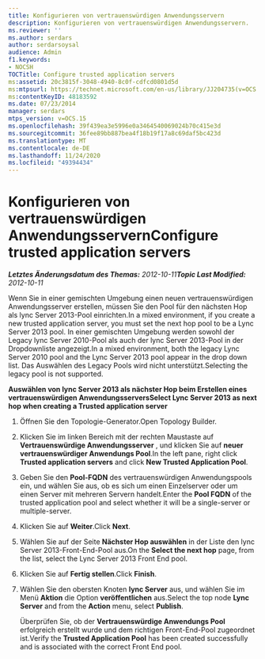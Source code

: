 ```yaml
---
title: Konfigurieren von vertrauenswürdigen Anwendungsservern
description: Konfigurieren von vertrauenswürdigen Anwendungsservern.
ms.reviewer: ''
ms.author: serdars
author: serdarsoysal
audience: Admin
f1.keywords:
- NOCSH
TOCTitle: Configure trusted application servers
ms:assetid: 20c3815f-3048-4940-8c0f-cdfcd0801d5d
ms:mtpsurl: https://technet.microsoft.com/en-us/library/JJ204735(v=OCS.15)
ms:contentKeyID: 48183592
ms.date: 07/23/2014
manager: serdars
mtps_version: v=OCS.15
ms.openlocfilehash: 39f439ea3e5996e0a3464540069024b70c415e3d
ms.sourcegitcommit: 36fee89bb887bea4f18b19f17a8c69daf5bc423d
ms.translationtype: MT
ms.contentlocale: de-DE
ms.lasthandoff: 11/24/2020
ms.locfileid: "49394434"
---
```

# <a name="configure-trusted-application-servers"></a><span data-ttu-id="7f7e4-103">Konfigurieren von vertrauenswürdigen Anwendungsservern</span><span class="sxs-lookup"><span data-stu-id="7f7e4-103">Configure trusted application servers</span></span>

<div data-xmlns="http://www.w3.org/1999/xhtml">

<div class="topic" data-xmlns="http://www.w3.org/1999/xhtml" data-msxsl="urn:schemas-microsoft-com:xslt" data-cs="https://msdn.microsoft.com/">

<div data-asp="https://msdn2.microsoft.com/asp">



</div>

<div id="mainSection">

<div id="mainBody"><span data-ttu-id="7f7e4-104">

<span> </span></span><span class="sxs-lookup"><span data-stu-id="7f7e4-104">

<span> </span></span></span>

<span data-ttu-id="7f7e4-105">_**Letztes Änderungsdatum des Themas:** 2012-10-11_</span><span class="sxs-lookup"><span data-stu-id="7f7e4-105">_**Topic Last Modified:** 2012-10-11_</span></span>

<span data-ttu-id="7f7e4-106">Wenn Sie in einer gemischten Umgebung einen neuen vertrauenswürdigen Anwendungsserver erstellen, müssen Sie den Pool für den nächsten Hop als lync Server 2013-Pool einrichten.</span><span class="sxs-lookup"><span data-stu-id="7f7e4-106">In a mixed environment, if you create a new trusted application server, you must set the next hop pool to be a Lync Server 2013 pool.</span></span> <span data-ttu-id="7f7e4-107">In einer gemischten Umgebung werden sowohl der Legacy lync Server 2010-Pool als auch der lync Server 2013-Pool in der Dropdownliste angezeigt.</span><span class="sxs-lookup"><span data-stu-id="7f7e4-107">In a mixed environment, both the legacy Lync Server 2010 pool and the Lync Server 2013 pool appear in the drop down list.</span></span> <span data-ttu-id="7f7e4-108">Das Auswählen des Legacy Pools wird nicht unterstützt.</span><span class="sxs-lookup"><span data-stu-id="7f7e4-108">Selecting the legacy pool is not supported.</span></span>

<span data-ttu-id="7f7e4-109">**Auswählen von lync Server 2013 als nächster Hop beim Erstellen eines vertrauenswürdigen Anwendungsservers**</span><span class="sxs-lookup"><span data-stu-id="7f7e4-109">**Select Lync Server 2013 as next hop when creating a Trusted application server**</span></span>

1.  <span data-ttu-id="7f7e4-110">Öffnen Sie den Topologie-Generator.</span><span class="sxs-lookup"><span data-stu-id="7f7e4-110">Open Topology Builder.</span></span>

2.  <span data-ttu-id="7f7e4-111">Klicken Sie im linken Bereich mit der rechten Maustaste auf **Vertrauenswürdige Anwendungsserver** , und klicken Sie auf **neuer vertrauenswürdiger Anwendungs Pool**.</span><span class="sxs-lookup"><span data-stu-id="7f7e4-111">In the left pane, right click **Trusted application servers** and click **New Trusted Application Pool**.</span></span>

3.  <span data-ttu-id="7f7e4-112">Geben Sie den **Pool-FQDN** des vertrauenswürdigen Anwendungspools ein, und wählen Sie aus, ob es sich um einen Einzelserver oder um einen Server mit mehreren Servern handelt.</span><span class="sxs-lookup"><span data-stu-id="7f7e4-112">Enter the **Pool FQDN** of the trusted application pool and select whether it will be a single-server or multiple-server.</span></span>

4.  <span data-ttu-id="7f7e4-113">Klicken Sie auf **Weiter**.</span><span class="sxs-lookup"><span data-stu-id="7f7e4-113">Click **Next**.</span></span>

5.  <span data-ttu-id="7f7e4-114">Wählen Sie auf der Seite **Nächster Hop auswählen** in der Liste den lync Server 2013-Front-End-Pool aus.</span><span class="sxs-lookup"><span data-stu-id="7f7e4-114">On the **Select the next hop** page, from the list, select the Lync Server 2013 Front End pool.</span></span>

6.  <span data-ttu-id="7f7e4-115">Klicken Sie auf **Fertig stellen**.</span><span class="sxs-lookup"><span data-stu-id="7f7e4-115">Click **Finish**.</span></span>

7.  <span data-ttu-id="7f7e4-116">Wählen Sie den obersten Knoten **lync Server** aus, und wählen Sie im Menü **Aktion** die Option **veröffentlichen** aus.</span><span class="sxs-lookup"><span data-stu-id="7f7e4-116">Select the top node **Lync Server** and from the **Action** menu, select **Publish**.</span></span>
    
    <span data-ttu-id="7f7e4-117">Überprüfen Sie, ob der **Vertrauenswürdige Anwendungs Pool** erfolgreich erstellt wurde und dem richtigen Front-End-Pool zugeordnet ist.</span><span class="sxs-lookup"><span data-stu-id="7f7e4-117">Verify the **Trusted Application Pool** has been created successfully and is associated with the correct Front End pool.</span></span>

<span data-ttu-id="7f7e4-118"></div>

<span> </span>

</div>

</div>

</span><span class="sxs-lookup"><span data-stu-id="7f7e4-118"></div>

<span> </span>

</div>

</div>

</span></span></div>

